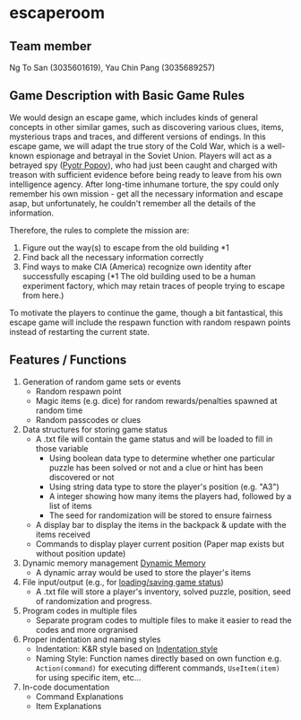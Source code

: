 # escaperoom
## Team member 
Ng To San (3035601619),  Yau Chin Pang (3035689257)

## Game Description with Basic Game Rules
We would design an escape game, which includes kinds of general concepts in other similar games, such as discovering various clues, items, mysterious traps and traces, and different versions of endings. In this escape game, we will adapt the true story of the Cold War, which is a well-known espionage and betrayal in the Soviet Union. Players will act as a betrayed spy ([Pyotr Popov](https://en.wikipedia.org/wiki/Pyotr_Semyonovich_Popov)), who had just been caught and charged with treason with sufficient evidence before being ready to leave from his own intelligence agency. After long-time inhumane torture, the spy could only remember his own mission - get all the necessary information and escape asap, but unfortunately, he couldn't remember all the details of the information.

Therefore, the rules to complete the mission are:
1. Figure out the way(s) to escape from the old building *1 
2. Find back all the necessary information correctly
3. Find ways to make CIA (America) recognize own identity after successfully escaping
   (*1 The old building used to be a human experiment factory, which may retain traces of people trying to escape from here.)

To motivate the players to continue the game, though a bit fantastical, this escape game will include the respawn function with random respawn points instead of restarting the current state. 

## Features / Functions
1. Generation of random game sets or events
   - Random respawn point
   - Magic items (e.g. dice) for random rewards/penalties spawned at random time
   - Random passcodes or clues 
2. Data structures for storing game status
   - A .txt file will contain the game status and will be loaded to fill in those variable
      - Using boolean data type to determine whether one particular puzzle has been solved or not and a clue or hint has been discovered or not
      - Using string data type to store the player's position (e.g. "A3")
      - A integer showing how many items the players had, followed by a list of items
      - The seed for randomization will be stored to ensure fairness
   - A display bar to display the items in the backpack & update with the items received
   - Commands to display player current position (Paper map exists but without position update)
3. Dynamic memory management [Dynamic Memory](http://www.cplusplus.com/doc/tutorial/dynamic/)
   - A dynamic array would be used to store the player's items 
4. File input/output (e.g., for [loading/saving game status](http://www.cplusplus.com/forum/beginner/106630/))
   - A .txt file will store a player's inventory, solved puzzle, position, seed of randomization and progress. 
5. Program codes in multiple files
   - Separate program codes to multiple files to make it easier to read the codes and more orgranised
6. Proper indentation and naming styles 
   - Indentation: K&R style based on [Indentation style](https://en.wikipedia.org/wiki/Indentation_style)
   - Naming Style: Function names directly based on own function 
      e.g. `Action(command)` for executing different commands, `UseItem(item)` for using specific item, etc...
7. In-code documentation
   - Command Explanations
   - Item Explanations
